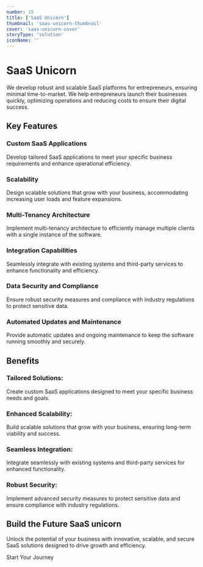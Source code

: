 ```yaml
---
number: 15
title: ['SaaS Unicorn']
thumbnail: 'saas-unicorn-thumbnail'
cover: 'saas-unicorn-cover'
storyType: 'solution'
iconName: ''
---
```


# SaaS Unicorn

We develop robust and scalable SaaS platforms for entrepreneurs, ensuring minimal time-to-market. We help entrepreneurs launch their businesses quickly, optimizing operations and reducing costs to ensure their digital success.

## Key Features

### **Custom SaaS Applications**

Develop tailored SaaS applications to meet your specific business requirements and enhance operational efficiency.

### **Scalability**

Design scalable solutions that grow with your business, accommodating increasing user loads and feature expansions.

### **Multi-Tenancy Architecture**

Implement multi-tenancy architecture to efficiently manage multiple clients with a single instance of the software.

### **Integration Capabilities**

Seamlessly integrate with existing systems and third-party services to enhance functionality and efficiency.

### **Data Security and Compliance**

Ensure robust security measures and compliance with industry regulations to protect sensitive data.

### **Automated Updates and Maintenance**

Provide automatic updates and ongoing maintenance to keep the software running smoothly and securely.

## Benefits

### Tailored Solutions:

Create custom SaaS applications designed to meet your specific business needs and goals.

### Enhanced Scalability:

Build scalable solutions that grow with your business, ensuring long-term viability and success.

### Seamless Integration:

Integrate seamlessly with existing systems and third-party services for enhanced functionality.

### Robust Security:

Implement advanced security measures to protect sensitive data and ensure compliance with industry regulations.

## Build the Future SaaS unicorn

Unlock the potential of your business with innovative, scalable, and secure SaaS solutions designed to drive growth and efficiency.

Start Your Journey